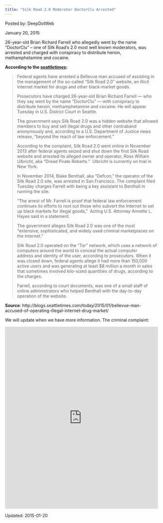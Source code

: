 ```yaml
---
title: "Silk Road 2.0 Moderator DoctorClu Arrested"
---
```



Posted by: DeepDotWeb 

<span>January 20, 2015</span>


<p>26-year-old Brian Richard Farrell who allegedly went by the name &#8220;<span class="hiddenSpellError">DoctorClu</span>&#8221; &#8211; one of Silk Road&#8217;s 2.0 most well known moderators, was arrested and charged with conspiracy to distribute heroin, methamphetamine and cocaine.</p>
<p><strong>According to the <a href="http://blogs.seattletimes.com/today/2015/01/bellevue-man-accused-of-operating-illegal-internet-drug-market/" target="_blank">seattletimes</a>:</strong></p>
<blockquote><p>Federal agents have arrested a Bellevue man accused of assisting in the management of the so-called “Silk Road 2.0″ website, an illicit Internet market for drugs and other black-market goods.</p>
<p>Prosecutors have charged 26-year-old Brian Richard Farrell — who they say went by the name “<span class="hiddenSpellError">DoctorClu</span>” — with conspiracy to distribute heroin, methamphetamine and cocaine. He will appear Tuesday in U.S. District Court in Seattle.</p>
<p>The government says Silk Road 2.0 was a hidden website that allowed members to buy and sell illegal drugs and other contraband anonymously and, according to a U.S. Department of Justice news release, “beyond the reach of law enforcement.”</p>
<p>According to the complaint, Silk Road 2.0 went online in November 2013 after federal agents seized and shut down the first Silk Road website and arrested its alleged owner and operator, Ross William Ulbricht, aka “Dread Pirate Roberts.”  Ulbricht is currently on trial in New York.</p>
<p>In November 2014, Blake <span class="hiddenSpellError">Benthall</span>, aka “Defcon,” the operator of the Silk Road 2.0 site, was arrested in San Francisco. The complaint filed Tuesday charges Farrell with being a key assistant to <span class="hiddenSpellError">Benthall</span> in running the site.</p>
<p>“The arrest of Mr. Farrell is proof that federal law enforcement continues its efforts to root out those who subvert the Internet to set up black markets for illegal goods,”  Acting U.S. Attorney Annette L. Hayes said in a statement.</p>
<p>The government alleges Silk Road 2.0 was one of the most “extensive, sophisticated, and widely used criminal marketplaces on the Internet.”</p>
<p>Silk Road 2.0 operated on the “Tor” network, which uses a network of computers around the world to conceal the actual computer address and identity of the user, according to prosecutors. When it was closed down, federal agents allege it had more than 150,000 active users and was generating at least $8 million a month in sales that sometimes involved kilo-sized quantities of drugs, according to the charges.</p>
<p>Farrell, according to court documents, was one of a small staff of online administrators who helped <span class="hiddenSpellError">Benthall</span> with the day-to-day operation of the website.</p></blockquote>
<p><strong>Source</strong>: http://blogs.seattletimes.com/today/2015/01/bellevue-man-accused-of-operating-illegal-internet-drug-market/</p>
<p>We will update when we have more information. The criminal complaint:</p>
<p><iframe class="scribd_iframe_embed" src="https://www.scribd.com/embeds/253255340/content?start_page=1&#038;view_mode=scroll&#038;show_recommendations=true" data-auto-height="false" data-aspect-ratio="undefined" scrolling="no" id="doc_55288" width="100%" height="600" frameborder="0"></iframe></p>

Updated: 2015-01-20

